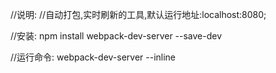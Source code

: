 //说明:
//自动打包,实时刷新的工具,默认运行地址:localhost:8080;

//安装:
npm install webpack-dev-server --save-dev

//运行命令:
webpack-dev-server --inline